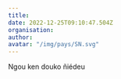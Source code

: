 ```yaml
---
title: 
date: 2022-12-25T09:10:47.504Z
organisation: 
author: 
avatar: "/img/pays/SN.svg"
---
```


Ngou ken douko ñiédeu